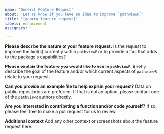 ```yaml
---
name: 'General Feature Request'
about: 'Let us know if you have an idea to improve `pathviewR`'
title: "[genera_feature_request]"
labels: enhancement
assignees: ''

---
```


**Please describe the nature of your feature request.**
Is the request to improve the tool(s) currently within `pathviewR` or to provide a tool that adds to the package's capabilities?

**Please explain the feature you would like to use in `pathviewR`.**
Briefly describe the goal of the feature and/or which current aspects of `pathviewR` relate to your request.

**Can you provide an example file to help explain your request?**
Data on public repositories are preferred. If that is not an option, please contact one of the `pathviewR` authors directly.

**Are you interested in contributing a function and/or code yourself?**
If so, please feel free to make a pull request for us to review.

**Additional context** 
Add any other context or screenshots about the feature request here.
